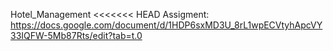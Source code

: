 Hotel_Management
<<<<<<< HEAD
Assigment: https://docs.google.com/document/d/1HDP6sxMD3U_8rL1wpECVtyhApcVY33IQFW-5Mb87Rts/edit?tab=t.0


